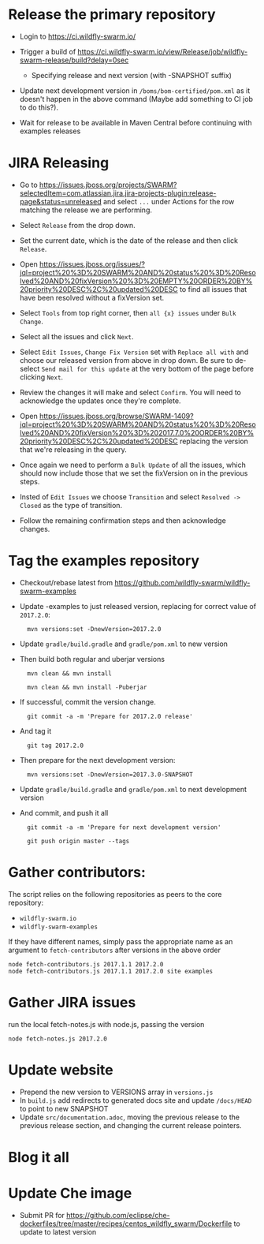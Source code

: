 # Release the primary repository

* Login to https://ci.wildfly-swarm.io/

* Trigger a build of https://ci.wildfly-swarm.io/view/Release/job/wildfly-swarm-release/build?delay=0sec
    * Specifying release and next version (with -SNAPSHOT suffix)

* Update next development version in `/boms/bom-certified/pom.xml` as it doesn't happen in the above command (Maybe add something to CI job to do this?).

* Wait for release to be available in Maven Central before continuing with examples releases

# JIRA Releasing

* Go to https://issues.jboss.org/projects/SWARM?selectedItem=com.atlassian.jira.jira-projects-plugin:release-page&status=unreleased and select `...` under Actions for the row matching the release we are performing.

* Select `Release` from the drop down.

* Set the current date, which is the date of the release and then click `Release`.

* Open https://issues.jboss.org/issues/?jql=project%20%3D%20SWARM%20AND%20status%20%3D%20Resolved%20AND%20fixVersion%20%3D%20EMPTY%20ORDER%20BY%20priority%20DESC%2C%20updated%20DESC to find all issues that have been resolved without a fixVersion set.

* Select `Tools` from top right corner, then `all {x} issues` under `Bulk Change`.

* Select all the issues and click `Next`.

* Select `Edit Issues`, `Change Fix Version` set with `Replace all with` and choose our released version from above in drop down. Be sure to de-select `Send mail for this update` at the very bottom of the page before clicking `Next`.

* Review the changes it will make and select `Confirm`. You will need to acknowledge the updates once they're complete.

* Open https://issues.jboss.org/browse/SWARM-1409?jql=project%20%3D%20SWARM%20AND%20status%20%3D%20Resolved%20AND%20fixVersion%20%3D%202017.7.0%20ORDER%20BY%20priority%20DESC%2C%20updated%20DESC replacing the version that we're releasing in the query.

* Once again we need to perform a `Bulk Update` of all the issues, which should now include those that we set the fixVersion on in the previous steps.

* Insted of `Edit Issues` we choose `Transition` and select `Resolved -> Closed` as the type of transition.

* Follow the remaining confirmation steps and then acknowledge changes.

# Tag the examples repository

* Checkout/rebase latest from https://github.com/wildfly-swarm/wildfly-swarm-examples

* Update -examples to just released version, replacing for correct value of `2017.2.0`:

        mvn versions:set -DnewVersion=2017.2.0

* Update `gradle/build.gradle` and `gradle/pom.xml` to new version

* Then build both regular and uberjar versions

        mvn clean && mvn install

        mvn clean && mvn install -Puberjar

* If successful, commit the version change.

        git commit -a -m 'Prepare for 2017.2.0 release'

* And tag it

        git tag 2017.2.0

* Then prepare for the next development version:

        mvn versions:set -DnewVersion=2017.3.0-SNAPSHOT

* Update `gradle/build.gradle` and `gradle/pom.xml` to next development version

* And commit, and push it all

        git commit -a -m 'Prepare for next development version'

        git push origin master --tags

# Gather contributors:

The script relies on the following repositories as peers to the core repository:

* `wildfly-swarm.io`
* `wildfly-swarm-examples`

If they have different names, simply pass the appropriate name as an argument
to `fetch-contributors` after versions in the above order

    node fetch-contributors.js 2017.1.1 2017.2.0
    node fetch-contributors.js 2017.1.1 2017.2.0 site examples

# Gather JIRA issues

run the local fetch-notes.js with node.js, passing the version

    node fetch-notes.js 2017.2.0

# Update website

* Prepend the new version to VERSIONS array in `versions.js`
* In `build.js` add redirects to generated docs site and update `/docs/HEAD` to point to new SNAPSHOT
* Update `src/documentation.adoc`, moving the previous release to the
  previous release section, and changing the current release pointers.

# Blog it all

# Update Che image

* Submit PR for https://github.com/eclipse/che-dockerfiles/tree/master/recipes/centos_wildfly_swarm/Dockerfile to update to latest version


